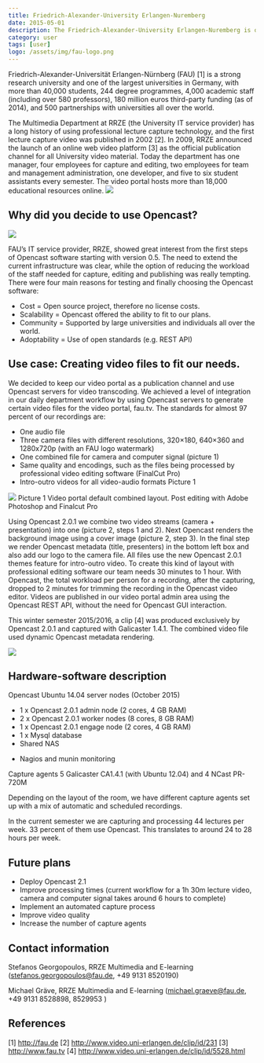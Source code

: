 ```yaml
---
title: Friedrich-Alexander-University Erlangen-Nuremberg
date: 2015-05-01
description: The Friedrich-Alexander-University Erlangen-Nuremberg is one of Germanys largest universities and has a long tradition in lecture recordings. 
category: user
tags: [user]
logo: /assets/img/fau-logo.png
---
```


Friedrich-Alexander-Universität Erlangen-Nürnberg (FAU) [1] is a strong research university and one of the largest universities in Germany, with more than 40,000 students, 244 degree programmes, 4,000 academic staff (including over 580 professors), 180 million euros third-party funding (as of 2014), and 500 partnerships with universities
all over the world.

The Multimedia Department at RRZE (the University IT service provider) has a long history of using professional lecture capture technology, and the first lecture capture video was published in 2002 [2]. In 2009, RRZE announced the launch of an online web video platform [3] as the official publication channel for all University video material. Today the department has one manager, four employees for capture and editing, two employees for team and management administration, one developer, and five to six student assistants every semester. The video portal hosts more than 18,000 educational resources online.
<img src="http://www.opencast.org/wp-content/uploads/2015/12/pic_1.jpg">

## Why did you decide to use Opencast?
<img src="http://www.opencast.org/wp-content/uploads/2015/12/pic_3.png">

FAU’s IT service provider, RRZE, showed great interest from the first steps of Opencast software starting with version 0.5. The need to extend the current infrastructure was clear, while the option of reducing the workload of the staff needed for capture, editing and publishing was really tempting. There were four main reasons for testing and finally choosing the Opencast software:

- Cost = Open source project, therefore no license costs.
- Scalability = Opencast offered the ability to fit to our plans.
- Community = Supported by large universities and individuals all over the world.
- Adoptability = Use of open standards (e.g. REST API)

## Use case: Creating video files to fit our needs.
We decided to keep our video portal as a publication channel and use Opencast servers for video transcoding. We achieved a level of integration in our daily department workflow by using Opencast servers to generate certain video files for the video portal, fau.tv. The standards for almost 97 percent of our recordings are:

- One audio file
- Three camera files with different resolutions, 320×180, 640×360 and 1280x720p (with an FAU logo watermark)
- One combined file for camera and computer signal (picture 1)
- Same quality and encodings, such as the files being processed by professional video editing software (FinalCut Pro)
- Intro-outro videos for all video-audio formats Picture 1

<img src="http://www.opencast.org/wp-content/uploads/2015/12/pic_4.jpg">
Picture 1
Video portal default combined layout. Post editing with Adobe Photoshop and Finalcut Pro

Using Opencast 2.0.1 we combine two video streams (camera + presentation) into one (picture 2, steps 1 and 2). Next Opencast renders the background image using a cover image (picture 2, step 3). In the final step we render Opencast metadata (title, presenters) in the bottom left box and also add our logo to the camera file. All files use the new Opencast 2.0.1 themes feature for intro-outro video. To create this kind of layout with professional editing software our team needs 30 minutes to 1 hour. With Opencast,
the total workload per person for a recording, after the capturing, dropped to 2 minutes for trimming the recording in the Opencast video editor.
Videos are published in our video portal admin area using the Opencast REST API, without the need for Opencast GUI interaction.

This winter semester 2015/2016, a clip [4] was produced exclusively by Opencast 2.0.1 and captured with Galicaster 1.4.1. The combined video file used dynamic Opencast metadata rendering.

<img src="http://www.opencast.org/wp-content/uploads/2015/12/pic_5.png">

##  Hardware-software description
Opencast Ubuntu 14.04 server nodes (October 2015)

- 1 x Opencast 2.0.1 admin node (2 cores, 4 GB RAM)
- 2 x Opencast 2.0.1 worker nodes (8 cores, 8 GB RAM)
- 1 x Opencast 2.0.1 engage node (2 cores, 4 GB RAM)
- 1 x Mysql database
- Shared NAS

+ Nagios and munin monitoring

Capture agents
5 Galicaster CA1.4.1 (with Ubuntu 12.04) and 4 NCast PR-720M

Depending on the layout of the room, we have different capture agents set up with a mix of automatic and scheduled recordings.

In the current semester we are capturing and processing 44 lectures per week. 33 percent of them use Opencast. This translates to around 24 to 28 hours per week.

## Future plans
- Deploy Opencast 2.1
- Improve processing times (current workflow for a 1h 30m lecture video, camera and computer signal takes around 6 hours to complete)
- Implement an automated capture process
- Improve video quality
- Increase the number of capture agents

## Contact information
Stefanos Georgopoulos, RRZE Multimedia and E-learning
(stefanos.georgopoulos@fau.de, +49 9131 8520190)

Michael Gräve, RRZE Multimedia and E-learning
(michael.graeve@fau.de, +49 9131 8528898, 8529953 )

## References
[1] http://fau.de
[2] http://www.video.uni-erlangen.de/clip/id/231
[3] http://www.fau.tv
[4] http://www.video.uni-erlangen.de/clip/id/5528.html
